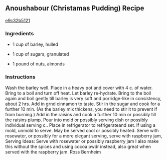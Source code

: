 ## Anoushabour (Christamas Pudding) Recipe

[e9c32b5121](http://cookeatshare.com/recipes/anoushabour-christamas-pudding-65753)

### Ingredients

 - 1 cup of barley, hulled

 - 1 cup of sugars, granulated

 - 1 pound of nuts, almonds

### Instructions

Wash the barley well. Place in a heavy pot and cover with 4 c. of water. Bring to a boil and turn off heat. Let barley re-hydrate. Bring to the boil again and boil gently till barley is very soft and porridge-like in consistency, about 2 hrs. Add in grnd cinnamon to taste. Stir in the sugar and cook for a further 10 min. (As the barley mix thickens, you need to stir it to prevent if from burning.) Add in the raisins and cook a further 10 min or possibly till the raisins plump. Pour into mold or possibly serving dish or possibly individual serving c.. Place in refrigerator to refrigerateand set. If using a mold, unmold to serve. May be served cool or possibly heated. Serve with rosewater, or possibly for a more elegant serving, serve with raspberry jam, Serving Ideas: Serve with rosewater or possibly raspberry jam I also make this without the spices and using cocoa pwdr instead, also great when served with the raspberry jam. Ross Bernheim